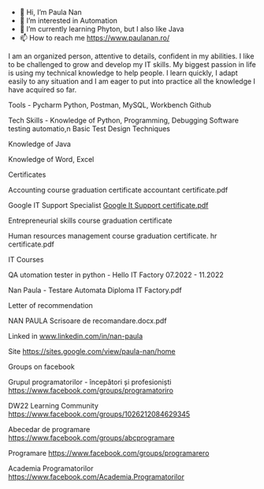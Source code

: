 - 👋 Hi, I’m Paula Nan
- 👀 I’m interested in Automation
- 🌱 I’m currently learning Phyton, but I also like Java
- 📫 How to reach me https://www.paulanan.ro/



I am an organized person, attentive to details, confident in my abilities. I like to be challenged to grow and develop my IT skills. My biggest passion in life is using my technical knowledge to help people. I learn quickly, I adapt easily to any situation and I am eager to put into practice all the knowledge I have acquired so far.

Tools - Pycharm Python, Postman, MySQL, Workbench Github

Tech Skills - Knowledge of Python, Programming, Debugging Software testing automatio,n Basic Test Design Techniques

Knowledge of Java

Knowledge of Word, Excel

Certificates

Accounting course graduation certificate accountant certificate.pdf

Google IT Support Specialist [Google It Support certificate.pdf](https://github.com/PaulaNan/PaulaNan/files/10294999/Google.It.Support.certificate.pdf)

Entrepreneurial skills course graduation certificate

Human resources management course graduation certificate. hr certificate.pdf

IT Courses

QA utomation tester in python - Hello IT Factory 07.2022 - 11.2022

Nan Paula - Testare Automata Diploma IT Factory.pdf

Letter of recommendation

NAN PAULA Scrisoare de recomandare.docx.pdf

Linked in www.linkedin.com/in/nan-paula

Site https://sites.google.com/view/paula-nan/home

Groups on facebook

Grupul programatorilor - începători și profesioniști https://www.facebook.com/groups/programatoriro

DW22 Learning Community https://www.facebook.com/groups/1026212084629345

Abecedar de programare https://www.facebook.com/groups/abcprogramare

Programare https://www.facebook.com/groups/programarero

Academia Programatorilor https://www.facebook.com/Academia.Programatorilor

